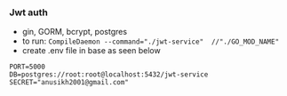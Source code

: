 ### Jwt auth

- gin, GORM, bcrypt, postgres
- to run: `CompileDaemon --command="./jwt-service"  //"./GO_MOD_NAME"`
- create .env file in base as seen below
```
PORT=5000
DB=postgres://root:root@localhost:5432/jwt-service
SECRET="anusikh2001@gmail.com"
```